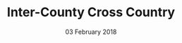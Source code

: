 ---
layout: default
title: Inter-County Cross Country
date: 03 February 2018
location: Berkshire
---